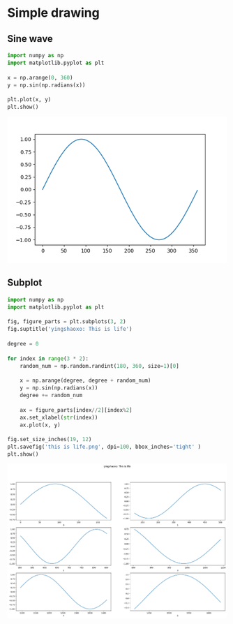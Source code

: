 # Simple drawing

## Sine wave

```python
import numpy as np
import matplotlib.pyplot as plt

x = np.arange(0, 360)
y = np.sin(np.radians(x))

plt.plot(x, y)
plt.show()
```

![](../../.gitbook/assets/sine-wave.png)

## Subplot

```python
import numpy as np
import matplotlib.pyplot as plt

fig, figure_parts = plt.subplots(3, 2)
fig.suptitle('yingshaoxo: This is life')

degree = 0

for index in range(3 * 2):
    random_num = np.random.randint(180, 360, size=1)[0]
    
    x = np.arange(degree, degree + random_num) 
    y = np.sin(np.radians(x))
    degree += random_num
    
    ax = figure_parts[index//2][index%2]
    ax.set_xlabel(str(index))
    ax.plot(x, y)
    
fig.set_size_inches(19, 12)
plt.savefig('this is life.png', dpi=100, bbox_inches='tight' )
plt.show()
```

![](../../.gitbook/assets/subplot-this-is-life.png)

